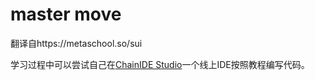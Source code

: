 # master move 

翻译自https://metaschool.so/sui

学习过程中可以尝试自己在[ChainIDE Studio](https://www.chainide.com/)一个线上IDE按照教程编写代码。